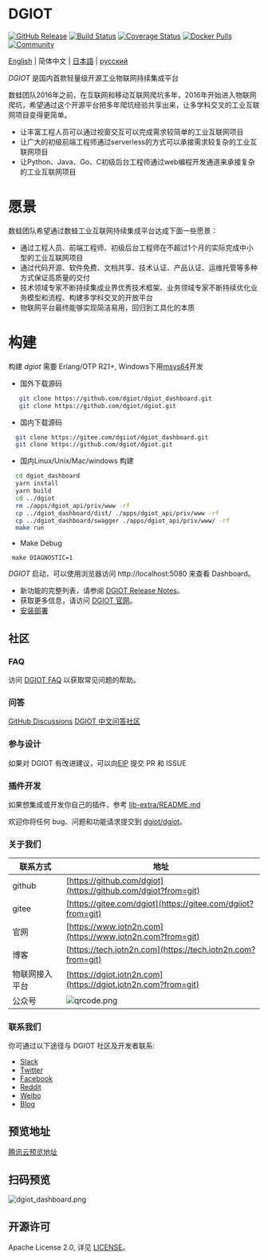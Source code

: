 # DGIOT

[![GitHub Release](https://img.shields.io/github/release/dgiot/dgiot?color=brightgreen)](https://github.com/dgiot/dgiot/releases)
[![Build Status](https://travis-ci.org/dgiot/dgiot.svg)](https://travis-ci.org/dgiot/dgiot)
[![Coverage Status](https://coveralls.io/repos/github/dgiot/dgiot/badge.svg)](https://coveralls.io/github/dgiot/dgiot)
[![Docker Pulls](https://img.shields.io/docker/pulls/dgiot/dgiot)](https://hub.docker.com/r/dgiot/dgiot)
[![Community](https://img.shields.io/badge/Community-DGIOT-yellow)](https://tech.iotn2n.com)

[English](./README.md) | 简体中文 | [日本語](./README-JP.md) | [русский](./README-RU.md)

*DGIOT*  是国内首款轻量级开源工业物联网持续集成平台

数蛙团队2016年之前，在互联网和移动互联网爬坑多年，2016年开始进入物联网爬坑，希望通过这个开源平台把多年爬坑经验共享出来，让多学科交叉的工业互联网项目变得更简单。
   + 让丰富工程人员可以通过视窗交互可以完成需求较简单的工业互联网项目
   + 让广大的初级前端工程师通过serverless的方式可以承接需求较复杂的工业互联网项目
   + 让Python、Java、Go、C初级后台工程师通过web编程开发通道来承接复杂的工业互联网项目

# 愿景
  数蛙团队希望通过数蛙工业互联网持续集成平台达成下面一些愿景：
  + 通过工程人员、前端工程师、初级后台工程师在不超过1个月的实际完成中小型的工业互联网项目
  + 通过代码开源、软件免费、文档共享、技术认证、产品认证、运维托管等多种方式保证高质量的交付
  + 技术领域专家不断持续集成业界优秀技术框架、业务领域专家不断持续优化业务模型和流程、构建多学科交叉的开放平台
  + 物联网平台最终能够实现简洁易用，回归到工具化的本质

# 构建

 构建 *dgiot* 需要 Erlang/OTP R21+, Windows下用[msys64](http://dgiot-1253666439.cos.ap-shanghai-fsi.myqcloud.com/dgiot_release/dgiot_devtools.zip)开发

 +  国外下载源码
  ```bash
     git clone https://github.com/dgiot/dgiot_dashboard.git
     git clone https://github.com/dgiot/dgiot.git
   ```

 +  国内下载源码
   ```bash
     git clone https://gitee.com/dgiiot/dgiot_dashboard.git
     git clone https://github.com/dgiot/dgiot.git
   ```

 +  国内Linux/Unix/Mac/windows 构建
  ```bash
    cd dgiot_dashboard
    yarn install
    yarn build
    cd ../dgiot
    rm ./apps/dgiot_api/priv/www -rf
    cp ../dgiot_dashboard/dist/ ./apps/dgiot_api/priv/www -rf
    cp ../dgiot_dashboard/swagger ./apps/dgiot_api/priv/www/ -rf
    make run
 ```
+ Make Debug
 ```
  make DIAGNOSTIC=1
 ```
*DGIOT* 启动，可以使用浏览器访问 http://localhost:5080 来查看 Dashboard。

- 新功能的完整列表，请参阅 [DGIOT Release Notes](https://github.com/dgiot/dgiot/releases)。
- 获取更多信息，请访问 [DGIOT 官网](https://tech.iotn2n.com/)。
- [安装部署](https://github.com/dgiot/dgiot_deploy)

## 社区

### FAQ

访问 [DGIOT FAQ](https://tech.iotn2n.com/zh/backend/) 以获取常见问题的帮助。

### 问答

[GitHub Discussions](https://github.com/dgiot/dgiot_server/discussions)
[DGIOT 中文问答社区](https://tech.iotn2n.com/)

### 参与设计

如果对 DGIOT 有改进建议，可以向[EIP](https://github.com/dgiot/eip) 提交 PR 和 ISSUE

### 插件开发

如果想集成或开发你自己的插件，参考 [lib-extra/README.md](./lib-extra/README.md)

欢迎你将任何 bug、问题和功能请求提交到 [dgiot/dgiot](https://github.com/dgiot/dgiot/issues)。

### 关于我们
| 联系方式       | 地址                                                                                      |
| -------------- | ----------------------------------------------------------------------------------------- |
| github         | [https://github.com/dgiot](https://github.com/dgiot?from=git)                             |
| gitee          | [https://gitee.com/dgiot](https://gitee.com/dgiiot?from=git)                              |
| 官网           | [https://www.iotn2n.com](https://www.iotn2n.com?from=git)                                 |
| 博客           | [https://tech.iotn2n.com](https://tech.iotn2n.com?from=git)                               |
| 物联网接入平台 | [https://dgiot.iotn2n.com](https://dgiot.iotn2n.com?from=git)                             |
| 公众号         | ![qrcode.png](http://dgiot-1253666439.cos.ap-shanghai-fsi.myqcloud.com/wechat/qrcode.png) |

### 联系我们
你可通过以下途径与 DGIOT 社区及开发者联系:
- [Slack](https://slack-invite.dgiot.com)
- [Twitter](https://twitter.com/dgiotTech)
- [Facebook](https://www.facebook.com/dgiot)
- [Reddit](https://www.reddit.com/r/dgiot/)
- [Weibo](https://weibo.com/dgiot)
- [Blog](https://www.dgiot.cn/blog)

## 预览地址
[腾讯云预览地址](https://dgiotdashboard-8gb17b3673ff6cdd-1253666439.ap-shanghai.app.tcloudbase.com?ftom=git)

## 扫码预览
![dgiot_dashboard.png](http://dgiot-1253666439.cos.ap-shanghai-fsi.myqcloud.com/wechat/dgiot_dashboard.png)


## 开源许可
Apache License 2.0, 详见 [LICENSE](./LICENSE)。
